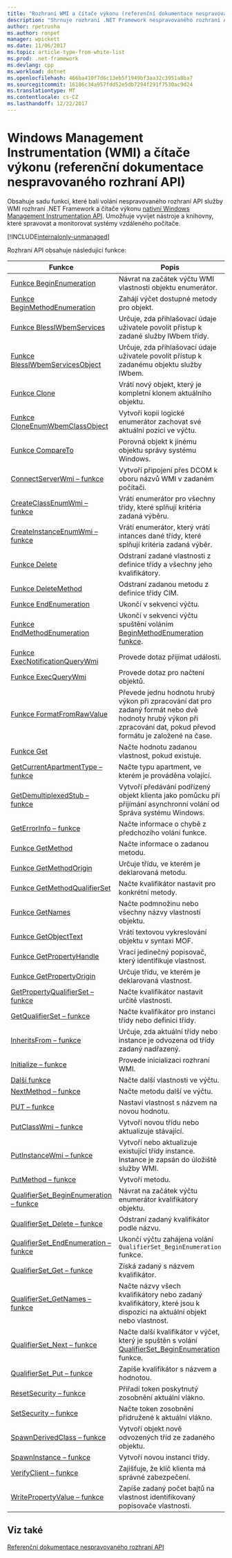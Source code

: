 ```yaml
---
title: "Rozhraní WMI a čítače výkonu (referenční dokumentace nespravovaného rozhraní API)"
description: "Shrnuje rozhraní .NET Framework nespravovaného rozhraní API pro informace o rozhraní WMI a výkonu čítače."
author: rpetrusha
ms.author: ronpet
manager: wpickett
ms.date: 11/06/2017
ms.topic: article-type-from-white-list
ms.prod: .net-framework
ms.devlang: cpp
ms.workload: dotnet
ms.openlocfilehash: 466ba410f7d6c13eb5f1949bf3aa32c3951a8ba7
ms.sourcegitcommit: 16186c34a957fdd52e5db7294f291f7530ac9d24
ms.translationtype: MT
ms.contentlocale: cs-CZ
ms.lasthandoff: 12/22/2017
---
```

# <a name="windows-management-instrumentation-wmi-and-performance-counters-unmanaged-api-reference"></a>Windows Management Instrumentation (WMI) a čítače výkonu (referenční dokumentace nespravovaného rozhraní API)

Obsahuje sadu funkcí, které balí volání nespravovaného rozhraní API služby WMI rozhraní .NET Framework a čítače výkonu [nativní Windows Management Instrumentation API](https://msdn.microsoft.com/library/aa389276(v=vs.85).aspx). Umožňuje vyvíjet nástroje a knihovny, které spravovat a monitorovat systémy vzdáleného počítače.

[!INCLUDE[internalonly-unmanaged](../../../../includes/internalonly-unmanaged.md)]
  
Rozhraní API obsahuje následující funkce:

| Funkce | Popis |
|---------|---------|
| [Funkce BeginEnumeration](beginenumeration.md) | Návrat na začátek výčtu WMI vlastnosti objektu enumerátor. |
| [Funkce BeginMethodEnumeration](beginmethodenumeration.md) |  Zahájí výčet dostupné metody pro objekt. |
| [Funkce BlessIWbemServices](blessiwbemservices.md) | Určuje, zda přihlašovací údaje uživatele povolit přístup k zadané služby IWbem třídy. |
| [Funkce BlessIWbemServicesObject](blessiwbemservicesobject.md) | Určuje, zda přihlašovací údaje uživatele povolit přístup k zadanému objektu služby IWbem. |
| [Funkce Clone](clone.md) | Vrátí nový objekt, který je kompletní klonem aktuálního objektu. |
| [Funkce CloneEnumWbemClassObject](cloneenumwbemclassobject.md) | Vytvoří kopii logické enumerátor zachovat své aktuální pozici ve výčtu. |
| [Funkce CompareTo](compareto.md) | Porovná objekt k jinému objektu správy systému Windows. |
| [ConnectServerWmi – funkce](connectserverwmi.md) | Vytvoří připojení přes DCOM k oboru názvů WMI v zadaném počítači. |
| [CreateClassEnumWmi – funkce](createclassenumwmi.md) | Vrátí enumerátor pro všechny třídy, které splňují kritéria zadaná výběru. |
| [CreateInstanceEnumWmi – funkce](createinstanceenumwmi.md) | Vrátí enumerátor, který vrátí intances dané třídy, které splňují kritéria zadaná výběr. |
| [Funkce Delete](delete.md) | Odstraní zadané vlastnosti z definice třídy a všechny jeho kvalifikátory. |
| [Funkce DeleteMethod](deletemethod.md) | Odstraní zadanou metodu z definice třídy CIM. |
| [Funkce EndEnumeration](endenumeration.md) | Ukončí v sekvenci výčtu. | 
| [Funkce EndMethodEnumeration](endmethodenumeration.md) | Ukončí v sekvenci výčtu spuštění voláním [BeginMethodEnumeration funkce](beginmethodenumeration.md). |
| [Funkce ExecNotificationQueryWmi](execnotificationquerywmi.md) | Provede dotaz přijímat události. |
| [Funkce ExecQueryWmi](execquerywmi.md) | Provede dotaz pro načtení objektů. |
| [Funkce FormatFromRawValue](formatfromrawvalue.md) | Převede jednu hodnotu hrubý výkon při zpracování dat pro zadaný formát nebo dvě hodnoty hrubý výkon při zpracování dat, pokud převod formátu je založené na čase. | 
| [Funkce Get](get.md) | Načte hodnotu zadanou vlastnost, pokud existuje. |
| [GetCurrentApartmentType – funkce](getcurrentapartmenttype.md) | Načte typu apartment, ve kterém je prováděna volající. |
| [GetDemultiplexedStub – funkce](getdemultiplexedstub.md) | Vytvoří předávání podřízený objekt klienta jako pomůcku při přijímání asynchronní volání od Správa systému Windows. |
| [GetErrorInfo – funkce](geterrorinfo.md) | Načte informace o chybě z předchozího volání funkce. | 
| [Funkce GetMethod](getmethod.md) | Načte informace o zadanou metodu. | 
| [Funkce GetMethodOrigin](getmethodorigin.md) | Určuje třídu, ve kterém je deklarovaná metodu. |
| [Funkce GetMethodQualifierSet](getmethodqualifierset.md) | Načte kvalifikátor nastavit pro konkrétní metody. |
| [Funkce GetNames](getnames.md) | Načte podmnožinu nebo všechny názvy vlastností objektu. |
| [Funkce GetObjectText](getobjecttext.md) | Vrátí textovou vykreslování objektu v syntaxi MOF. | 
| [Funkce GetPropertyHandle](getpropertyhandle.md) | Vrací jedinečný popisovač, který identifikuje vlastnost. |
| [Funkce GetPropertyOrigin](getpropertyorigin.md) | Určuje třídu, ve kterém je deklarovaná vlastnost. |
| [GetPropertyQualifierSet – funkce](getpropertyqualifierset.md) | Načte kvalifikátor nastavit určité vlastnosti.  |
| [GetQualifierSet – funkce](getqualifierset.md) | Načte kvalifikátor pro instanci třídy nebo definici třídy. |
| [InheritsFrom – funkce](inheritsfrom.md) | Určuje, zda aktuální třídy nebo instance je odvozena od třídy zadaný nadřazený. |
| [Initialize – funkce](initialize.md) | Provede inicializaci rozhraní WMI. |
| [Další funkce](next.md) | Načte další vlastnosti ve výčtu. | 
| [NextMethod – funkce](nextmethod.md) | Načte metodu další ve výčtu. |
| [PUT – funkce](put.md) | Nastaví vlastnost s názvem na novou hodnotu. |
| [PutClassWmi – funkce](putclasswmi.md) | Vytvoří novou třídu nebo aktualizuje stávající. |
| [PutInstanceWmi – funkce](putinstancewmi.md) | Vytvoří nebo aktualizuje existující třídy instance. Instance je zapsán do úložiště služby WMI. |
| [PutMethod – funkce](putmethod.md) | Vytvoří metodu. |
| [QualifierSet_BeginEnumeration – funkce](qualifierset-beginenumeration.md) | Návrat na začátek výčtu enumerátor kvalifikátory objektu. |
| [QualifierSet_Delete – funkce](qualifierset-delete.md) | Odstraní zadaný kvalifikátor podle názvu.  |
| [QualifierSet_EndEnumeration – funkce](qualifierset-endenumeration.md) | Ukončí výčtu zahájena volání `QualifierSet_BeginEnumeration` funkce. |
| [QualifierSet_Get – funkce](qualifierset-get.md) | Získá zadaný s názvem kvalifikátor.  |
| [QualifierSet_GetNames – funkce](qualifierset-getnames.md) | Načte názvy všech kvalifikátory nebo zadaný kvalifikátory, které jsou k dispozici na aktuální objekt nebo vlastnost. |
| [QualifierSet_Next – funkce](qualifierset-next.md) | Načte další kvalifikátor v výčet, který je spuštěn s volání [QualifierSet_BeginEnumeration](qualifierset-beginenumeration.md) funkce. |
| [QualifierSet_Put – funkce](qualifierset-put.md) | Zapíše kvalifikátor s názvem a hodnotou. |
| [ResetSecurity – funkce](resetsecurity.md) | Přiřadí token poskytnutý zosobnění aktuální vlákno. |
| [SetSecurity – funkce](setsecurity.md) | Načte token zosobnění přidružené k aktuální vlákno. |
| [SpawnDerivedClass – funkce](spawnderivedclass.md) | Vytvoří objekt nově odvozených tříd ze zadaného objektu. | 
| [SpawnInstance – funkce](spawninstance.md) | Vytvoří novou instanci třídy. |   
| [VerifyClient – funkce](verifyclientkey.md) | Zajišťuje, že klíč klienta má správné zabezpečení. |
| [WritePropertyValue – funkce](writepropertyvalue.md) | Zapíše zadaný počet bajtů na vlastnost identifikovaný popisovače vlastnosti. |

 ## <a name="see-also"></a>Viz také
[Referenční dokumentace nespravovaného rozhraní API](../index.md) 